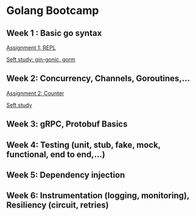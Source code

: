 # Golang Bootcamp
## Week 1 : Basic go syntax

[ Assignment 1: REPL](https://github.com/nduyhai/grabvn-golang-bootcamp/tree/ass-1-repl)

[ Seft study: gin-gonic, gorm](https://github.com/nduyhai/grabvn-golang-bootcamp/tree/week_1)


## Week 2: Concurrency, Channels, Goroutines,...

[ Assignment 2: Counter](https://github.com/nduyhai/grabvn-golang-bootcamp/tree/ass-2-counter)

[ Seft study](https://github.com/nduyhai/grabvn-golang-bootcamp/tree/week_2)


## Week 3: gRPC, Protobuf Basics


## Week 4: Testing (unit, stub, fake, mock, functional, end to end,...)


## Week 5: Dependency injection


## Week 6: Instrumentation (logging, monitoring), Resiliency (circuit, retries)